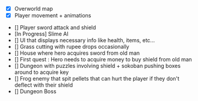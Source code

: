 - [x] Overworld map
- [x] Player movement + animations
- [] Player sword attack and shield
- [In Progress] Slime AI
- [] UI that displays necessary info like health, items, etc...
- [] Grass cutting with rupee drops occasionally
- [] House where hero acquires sword from old man
- [] First quest : Hero needs to acquire money to buy shield from old man
- [] Dungeon with puzzles involving shield + sokoban pushing boxes around to acquire key
- [] Frog enemy that spit pellets that can hurt the player if they don't deflect with their shield
- [] Dungeon Boss
